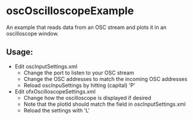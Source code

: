 oscOscilloscopeExample
===============

An example that reads data from an OSC stream and plots it in an oscilloscope window. 

## Usage:

- Edit oscInputSettings.xml
  - Change the port to listen to your OSC stream 
  - Change the OSC addresses to match the incoming OSC addresses
  - Reload oscInpuSettings by hitting (capital) 'P'
- Edit ofxOscilloscopeSettings.xml 
  - Change how the oscilloscope is displayed if desired
  - Note that the plotId should match the <output> field in oscInputSettings.xml
  - Reload the settings with 'L'
